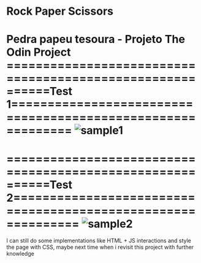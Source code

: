 # Rock Paper Scissors
 Pedra papeu tesoura - Projeto The Odin Project
 ==========================================================Test 1============================================================
![sample1](https://user-images.githubusercontent.com/71563862/201814109-2036c04e-9ec4-4cfe-a6df-e284576b38d9.gif)
=============================================================================================================================

==========================================================Test 2=============================================================
![sample2](https://user-images.githubusercontent.com/71563862/201814244-7466a2e7-6271-466c-8522-74272ba1e8cd.gif)
=============================================================================================================================

I can still do some implementations like HTML + JS interactions and style the page with CSS, maybe next time when i revisit this project with further knowledge
